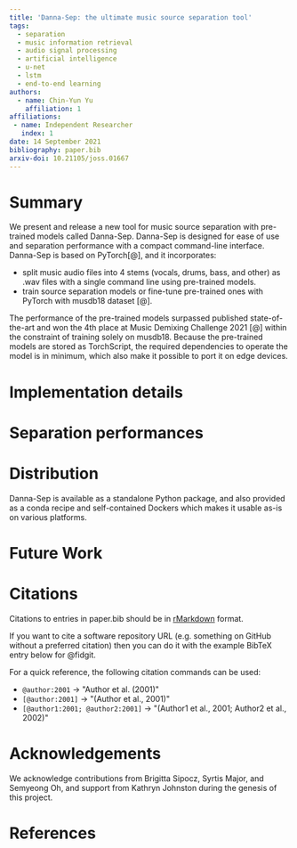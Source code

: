 ```yaml
---
title: 'Danna-Sep: the ultimate music source separation tool'
tags:
  - separation
  - music information retrieval
  - audio signal processing
  - artificial intelligence
  - u-net
  - lstm
  - end-to-end learning
authors:
  - name: Chin-Yun Yu
    affiliation: 1
affiliations:
 - name: Independent Researcher
   index: 1
date: 14 September 2021
bibliography: paper.bib
arxiv-doi: 10.21105/joss.01667
---
```


# Summary

We present and release a new tool for music source separation with pre-trained models called
Danna-Sep. Danna-Sep is designed for ease of use and separation performance with a compact command-line interface. Danna-Sep is based on PyTorch[@], and it incorporates:

- split music audio files into 4 stems (vocals, drums, bass, and other) as .wav files with a single command line using pre-trained
models. 
- train source separation models or fine-tune pre-trained ones with PyTorch with musdb18 dataset [@].

The performance of the pre-trained models surpassed published state-of-the-art and won the 4th place at Music Demixing Challenge 2021 [@] within the constraint of training solely on musdb18. Because the pre-trained models are stored as TorchScript, the required dependencies to operate the model is in minimum, which also make it possible to port it on edge devices.

# Implementation details

# Separation performances

# Distribution

Danna-Sep is available as a standalone Python package, and also provided as a conda recipe and
self-contained Dockers which makes it usable as-is on various platforms.

# Future Work

# Citations

Citations to entries in paper.bib should be in
[rMarkdown](http://rmarkdown.rstudio.com/authoring_bibliographies_and_citations.html)
format.

If you want to cite a software repository URL (e.g. something on GitHub without a preferred
citation) then you can do it with the example BibTeX entry below for @fidgit.

For a quick reference, the following citation commands can be used:
- `@author:2001`  ->  "Author et al. (2001)"
- `[@author:2001]` -> "(Author et al., 2001)"
- `[@author1:2001; @author2:2001]` -> "(Author1 et al., 2001; Author2 et al., 2002)"


# Acknowledgements

We acknowledge contributions from Brigitta Sipocz, Syrtis Major, and Semyeong
Oh, and support from Kathryn Johnston during the genesis of this project.

# References